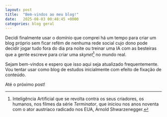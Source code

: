 ```yaml
---
layout: post
title:  "Bem-vindos ao meu blog!"
date:   2025-08-03 00:48:45 +0000
categories: blog geral
---
```

Decidi finalmente usar o domínio que comprei há um tempo para criar um blog próprio sem ficar refém de nenhuma rede social cujo dono pode decidir jogar tudo fora do dia pra noite ou treinar uma IA com as besteiras que a gente escreve para criar uma *skynet*[^1] no mundo real.

Sejam bem-vindos e espero que isso aqui seja atualizado frequentemente. Vou tentar usar como blog de estudos inicialmente com efeito de fixação de conteúdo.

Até o próximo post!

[^1]: Inteligência Artificial que se revolta contra os seus criadores, os humanos, nos filmes da série *Terminator*, que iniciou nos anos noventa com o ator austríaco radicado nos EUA, Arnold Shwarzenegger.
